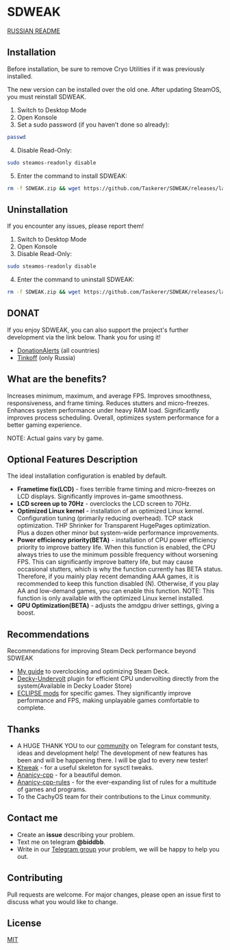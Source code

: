 # SDWEAK
[RUSSIAN README](README.md)

## Installation
Before installation, be sure to remove Cryo Utilities if it was previously installed.

The new version can be installed over the old one. After updating SteamOS, you must reinstall SDWEAK.

1. Switch to Desktop Mode
2. Open Konsole
3. Set a sudo password (if you haven’t done so already):
```bash
passwd
```
4. Disable Read-Only:
```bash
sudo steamos-readonly disable
```
5. Enter the command to install SDWEAK:
```bash
rm -f SDWEAK.zip && wget https://github.com/Taskerer/SDWEAK/releases/latest/download/SDWEAK.zip && rm -rf SDWEAK && unzip SDWEAK.zip && cd SDWEAK && sudo --preserve-env=HOME ./install.sh
```
## Uninstallation
If you encounter any issues, please report them!
1. Switch to Desktop Mode
2. Open Konsole
3. Disable Read-Only:
```bash
sudo steamos-readonly disable
```
4. Enter the command to uninstall SDWEAK:
```bash
rm -f SDWEAK.zip && wget https://github.com/Taskerer/SDWEAK/releases/latest/download/SDWEAK.zip && rm -rf SDWEAK && unzip SDWEAK.zip && cd SDWEAK && sudo --preserve-env=HOME ./uninstall.sh
```
## DONAT
If you enjoy SDWEAK, you can also support the project's further development via the link below. Thank you for using it!
* [DonationAlerts](https://www.donationalerts.com/r/biddbb) (all countries)
* [Tinkoff](https://www.tinkoff.ru/cf/8HHVDNi8VMS) (only Russia)

## What are the benefits?
Increases minimum, maximum, and average FPS. Improves smoothness, responsiveness, and frame timing. Reduces stutters and micro-freezes. Enhances system performance under heavy RAM load. Significantly improves process scheduling. Overall, optimizes system performance for a better gaming experience.

NOTE: Actual gains vary by game.

## Optional Features Description
The ideal installation configuration is enabled by default.
* **Frametime fix(LCD)** - fixes terrible frame timing and micro-freezes on LCD displays. Significantly improves in-game smoothness.
* **LCD screen up to 70Hz** - overclocks the LCD screen to 70Hz.
* **Optimized Linux kernel** - installation of an optimized Linux kernel. Configuration tuning (primarily reducing overhead). TCP stack optimization. THP Shrinker for Transparent HugePages optimization. Plus a dozen other minor but system-wide performance improvements.
* **Power efficiency priority(BETA)** - installation of CPU power efficiency priority to improve battery life. When this function is enabled, the CPU always tries to use the minimum possible frequency without worsening FPS. This can significantly improve battery life, but may cause occasional stutters, which is why the function currently has BETA status. Therefore, if you mainly play recent demanding AAA games, it is recommended to keep this function disabled (N). Otherwise, if you play AA and low-demand games, you can enable this function.
NOTE: This function is only available with the optimized Linux kernel installed.
* **GPU Optimization(BETA)** - adjusts the amdgpu driver settings, giving a boost.

## Recommendations
Recommendations for improving Steam Deck performance beyond SDWEAK
* [My guide](http://deckoc.notion.site/STEAM-DECK-RUS-76e43eacaf8b400ab130692d2d099a02?pvs=4) to overclocking and optimizing Steam Deck.
* [Decky-Undervolt](https://github.com/totallynotbakadestroyer/Decky-Undervolt) plugin for efficient CPU undervolting directly from the system(Available in Decky Loader Store)
* [ECLIPSE mods](https://t.me/kf4fr/600631) for specific games. They significantly improve performance and FPS, making unplayable games comfortable to complete.

## Thanks
* A HUGE THANK YOU to our [community](https://t.me/steamdeckoverclock) on Telegram for constant tests, ideas and development help! The development of new features has been and will be happening there. I will be glad to every new tester!
* [Ktweak](https://github.com/tytydraco/KTweak) - for a useful skeleton for sysctl tweaks.
* [Ananicy-cpp](https://gitlab.com/ananicy-cpp/ananicy-cpp) - for a beautiful demon.
* [Ananicy-cpp-rules](https://github.com/CachyOS/ananicy-rules) - for the ever-expanding list of rules for a multitude of games and programs.
* To the CachyOS team for their contributions to the Linux community.

## Contact me
* Create an **issue** describing your problem.
* Text me on telegram **@biddbb**.
* Write in our [Telegram group](https://t.me/steamdeckoverclock) your problem, we will be happy to help you out.
## Contributing

Pull requests are welcome. For major changes, please open an issue first
to discuss what you would like to change.
## License

[MIT](https://choosealicense.com/licenses/mit/)
